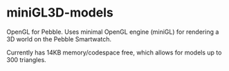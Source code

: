 miniGL3D-models
===============

OpenGL for Pebble.  Uses minimal OpenGL engine (miniGL) for rendering a 3D world on the Pebble Smartwatch.

Currently has 14KB memory/codespace free, which allows for models up to 300 triangles.
